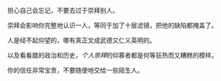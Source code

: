 担心自己会忘记，不要去过于崇拜别人。

崇拜会影响你完整地认识一人，等同于加了十层滤镜，把他的缺陷都掩盖了。

人是经不起仰望的，哪有真正文成武德又仁义英明的。

以及看看腊的政治和历史，*个人崇拜*的仰慕者都是何等狂热而又糟糕的模样。

你的信任非常宝贵，不要随便地交给一些陌生人。
